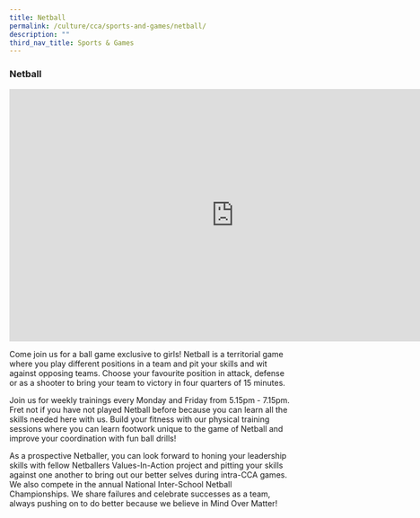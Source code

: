 ```yaml
---
title: Netball
permalink: /culture/cca/sports-and-games/netball/
description: ""
third_nav_title: Sports & Games
---
```

### **Netball**

<iframe width="800" height="450" src="https://www.youtube.com/embed/oDsL3cN-_SI" title="Netball" frameborder="0" allow="accelerometer; autoplay; clipboard-write; encrypted-media; gyroscope; picture-in-picture; web-share" allowfullscreen></iframe>

Come join us for a ball game exclusive to girls! Netball is a territorial game where you play different positions in a team and pit your skills and wit against opposing teams. Choose your favourite position in attack, defense or as a shooter to bring your team to victory in four quarters of 15 minutes.

Join us for weekly trainings every Monday and Friday from 5.15pm - 7.15pm. Fret not if you have not played Netball before because you can learn all the skills needed here with us. Build your fitness with our physical training sessions where you can learn footwork unique to the game of Netball and improve your coordination with fun ball drills!

As a prospective Netballer, you can look forward to honing your leadership skills with fellow Netballers Values-In-Action project and pitting your skills against one another to bring out our better selves during intra-CCA games. We also compete in the annual National Inter-School Netball Championships. We share failures and celebrate successes as a team, always pushing on to do better because we believe in Mind Over Matter!